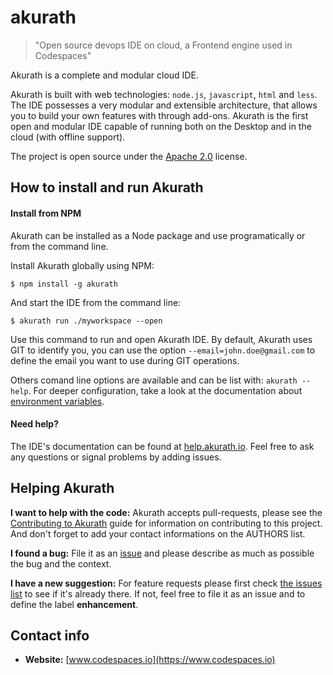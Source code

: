 # akurath
> "Open source devops IDE on cloud, a Frontend engine used in Codespaces"

Akurath is a complete and modular cloud IDE. 


Akurath is built with web technologies: `node.js`, `javascript`, `html` and `less`. The IDE possesses a very modular and extensible architecture, that allows you to build your own features with through add-ons. Akurath is the first open and modular IDE capable of running both on the Desktop and in the cloud (with offline support).

The project is open source under the [Apache 2.0](https://github.com/codespaces-io/akurath/blob/master/LICENSE) license.



## How to install and run Akurath

#### Install from NPM

Akurath can be installed as a Node package and use programatically or from the command line.

Install Akurath globally using NPM:
```
$ npm install -g akurath
```

And start the IDE from the command line:
```
$ akurath run ./myworkspace --open
```

Use this command to run and open Akurath IDE. By default, Akurath uses GIT to identify you, you can use the option ```--email=john.doe@gmail.com``` to define the email you want to use during GIT operations.

Others comand line options are available and can be list with: ```akurath --help```. For deeper configuration, take a look at the documentation about [environment variables](http://help.akurath.io/ide/env.html).

#### Need help?

The IDE's documentation can be found at [help.akurath.io](http://help.akurath.io). Feel free to ask any questions or signal problems by adding issues.

## Helping Akurath

**I want to help with the code:** Akurath accepts pull-requests, please see the [Contributing to Akurath](https://github.com/codespaces-io/akurath/blob/master/CONTRIBUTING.md) guide for information on contributing to this project. And don't forget to add your contact informations on the AUTHORS list.

**I found a bug:** File it as an [issue](https://github.com/codespaces-io/akurath/issues) and please describe as much as possible the bug and the context.

**I have a new suggestion:** For feature requests please first check [the issues list](https://github.com/codespaces-io/akurath/issues) to see if it's already there. If not, feel free to file it as an issue and to define the label **enhancement**.

## Contact info

* **Website:** [www.codespaces.io](https://www.codespaces.io)

